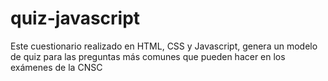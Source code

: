 # quiz-javascript
Este cuestionario realizado en HTML, CSS y Javascript, genera un modelo de quiz para las preguntas más comunes que pueden hacer en los exámenes de la CNSC
